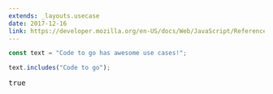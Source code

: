 ```yaml
---
extends: _layouts.usecase
date: 2017-12-16
link: https://developer.mozilla.org/en-US/docs/Web/JavaScript/Reference/Global_Objects/String/includes
---
```



```javascript
const text = "Code to go has awesome use cases!";

text.includes("Code to go");
```

<pre class="output">true</pre>

